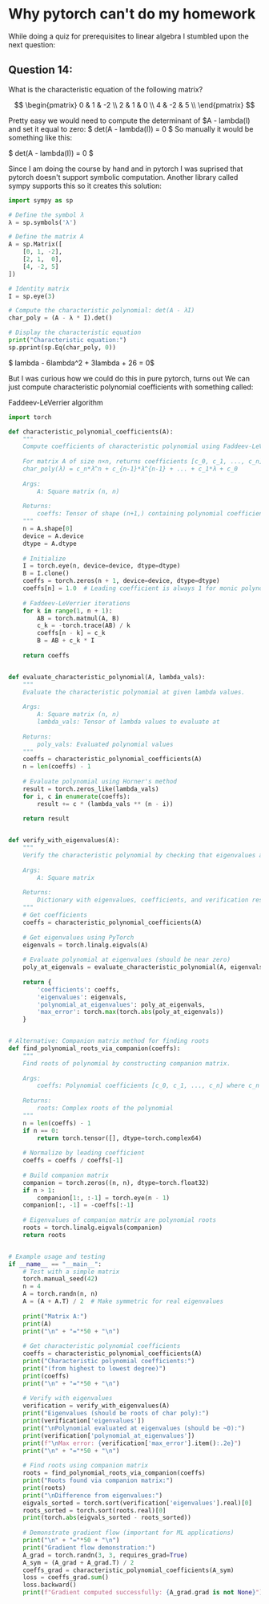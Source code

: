 # Why pytorch can't do my homework

While doing a quiz for prerequisites to linear algebra I stumbled upon the next question:

## Question 14:
What is the characteristic equation of the following matrix?

$$
\begin{pmatrix}
    0 & 1 & -2 \\
    2 & 1 & 0 \\
    4 & -2 & 5 \\
\end{pmatrix}
$$

Pretty easy we would need to compute the determinant of $A - lambda(I) and set it equal to zero:
$
det(A - lambda(I)) = 0
$
So manually it would be something like this:

$
det(A - lambda(I)) = 0
$



Since I am doing the course by hand and in pytorch I was suprised that pytorch doesn't support symbolic computation. Another library called sympy supports this so it creates this solution:

```python
import sympy as sp

# Define the symbol λ
λ = sp.symbols('λ')

# Define the matrix A
A = sp.Matrix([
    [0, 1, -2],
    [2, 1,  0],
    [4, -2, 5]
])

# Identity matrix
I = sp.eye(3)

# Compute the characteristic polynomial: det(A - λI)
char_poly = (A - λ * I).det()

# Display the characteristic equation
print("Characteristic equation:")
sp.pprint(sp.Eq(char_poly, 0))
```
$ lambda - 6lambda^2 + 3lambda + 26 = 0$

But I was curious how we could do this in pure pytorch, turns out 
We can just compute characteristic polynomial coefficients with something called:

Faddeev-LeVerrier algorithm

```python
import torch

def characteristic_polynomial_coefficients(A):
    """
    Compute coefficients of characteristic polynomial using Faddeev-LeVerrier algorithm.
    
    For matrix A of size n×n, returns coefficients [c_0, c_1, ..., c_n] where:
    char_poly(λ) = c_n*λ^n + c_{n-1}*λ^{n-1} + ... + c_1*λ + c_0
    
    Args:
        A: Square matrix (n, n)
    
    Returns:
        coeffs: Tensor of shape (n+1,) containing polynomial coefficients
    """
    n = A.shape[0]
    device = A.device
    dtype = A.dtype
    
    # Initialize
    I = torch.eye(n, device=device, dtype=dtype)
    B = I.clone()
    coeffs = torch.zeros(n + 1, device=device, dtype=dtype)
    coeffs[n] = 1.0  # Leading coefficient is always 1 for monic polynomial
    
    # Faddeev-LeVerrier iterations
    for k in range(1, n + 1):
        AB = torch.matmul(A, B)
        c_k = -torch.trace(AB) / k
        coeffs[n - k] = c_k
        B = AB + c_k * I
    
    return coeffs


def evaluate_characteristic_polynomial(A, lambda_vals):
    """
    Evaluate the characteristic polynomial at given lambda values.
    
    Args:
        A: Square matrix (n, n)
        lambda_vals: Tensor of lambda values to evaluate at
    
    Returns:
        poly_vals: Evaluated polynomial values
    """
    coeffs = characteristic_polynomial_coefficients(A)
    n = len(coeffs) - 1
    
    # Evaluate polynomial using Horner's method
    result = torch.zeros_like(lambda_vals)
    for i, c in enumerate(coeffs):
        result += c * (lambda_vals ** (n - i))
    
    return result


def verify_with_eigenvalues(A):
    """
    Verify the characteristic polynomial by checking that eigenvalues are roots.
    
    Args:
        A: Square matrix
    
    Returns:
        Dictionary with eigenvalues, coefficients, and verification results
    """
    # Get coefficients
    coeffs = characteristic_polynomial_coefficients(A)
    
    # Get eigenvalues using PyTorch
    eigenvals = torch.linalg.eigvals(A)
    
    # Evaluate polynomial at eigenvalues (should be near zero)
    poly_at_eigenvals = evaluate_characteristic_polynomial(A, eigenvals)
    
    return {
        'coefficients': coeffs,
        'eigenvalues': eigenvals,
        'polynomial_at_eigenvalues': poly_at_eigenvals,
        'max_error': torch.max(torch.abs(poly_at_eigenvals))
    }


# Alternative: Companion matrix method for finding roots
def find_polynomial_roots_via_companion(coeffs):
    """
    Find roots of polynomial by constructing companion matrix.
    
    Args:
        coeffs: Polynomial coefficients [c_0, c_1, ..., c_n] where c_n = 1
    
    Returns:
        roots: Complex roots of the polynomial
    """
    n = len(coeffs) - 1
    if n == 0:
        return torch.tensor([], dtype=torch.complex64)
    
    # Normalize by leading coefficient
    coeffs = coeffs / coeffs[-1]
    
    # Build companion matrix
    companion = torch.zeros((n, n), dtype=torch.float32)
    if n > 1:
        companion[1:, :-1] = torch.eye(n - 1)
    companion[:, -1] = -coeffs[:-1]
    
    # Eigenvalues of companion matrix are polynomial roots
    roots = torch.linalg.eigvals(companion)
    return roots


# Example usage and testing
if __name__ == "__main__":
    # Test with a simple matrix
    torch.manual_seed(42)
    n = 4
    A = torch.randn(n, n)
    A = (A + A.T) / 2  # Make symmetric for real eigenvalues
    
    print("Matrix A:")
    print(A)
    print("\n" + "="*50 + "\n")
    
    # Get characteristic polynomial coefficients
    coeffs = characteristic_polynomial_coefficients(A)
    print("Characteristic polynomial coefficients:")
    print("(from highest to lowest degree)")
    print(coeffs)
    print("\n" + "="*50 + "\n")
    
    # Verify with eigenvalues
    verification = verify_with_eigenvalues(A)
    print("Eigenvalues (should be roots of char poly):")
    print(verification['eigenvalues'])
    print("\nPolynomial evaluated at eigenvalues (should be ~0):")
    print(verification['polynomial_at_eigenvalues'])
    print(f"\nMax error: {verification['max_error'].item():.2e}")
    print("\n" + "="*50 + "\n")
    
    # Find roots using companion matrix
    roots = find_polynomial_roots_via_companion(coeffs)
    print("Roots found via companion matrix:")
    print(roots)
    print("\nDifference from eigenvalues:")
    eigvals_sorted = torch.sort(verification['eigenvalues'].real)[0]
    roots_sorted = torch.sort(roots.real)[0]
    print(torch.abs(eigvals_sorted - roots_sorted))
    
    # Demonstrate gradient flow (important for ML applications)
    print("\n" + "="*50 + "\n")
    print("Gradient flow demonstration:")
    A_grad = torch.randn(3, 3, requires_grad=True)
    A_sym = (A_grad + A_grad.T) / 2
    coeffs_grad = characteristic_polynomial_coefficients(A_sym)
    loss = coeffs_grad.sum()
    loss.backward()
    print(f"Gradient computed successfully: {A_grad.grad is not None}")
```


